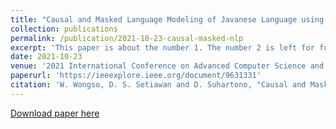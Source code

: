 ```yaml
---
title: "Causal and Masked Language Modeling of Javanese Language using Transformer-based Architectures"
collection: publications
permalink: /publication/2021-10-23-causal-masked-nlp
excerpt: 'This paper is about the number 1. The number 2 is left for future work.'
date: 2021-10-23
venue: '2021 International Conference on Advanced Computer Science and Information Systems (ICACSIS)s'
paperurl: 'https://ieeexplore.ieee.org/document/9631331'
citation: 'W. Wongso, D. S. Setiawan and D. Suhartono, "Causal and Masked Language Modeling of Javanese Language using Transformer-based Architectures," 2021 International Conference on Advanced Computer Science and Information Systems (ICACSIS), 2021, pp. 1-7, doi: 10.1109/ICACSIS53237.2021.9631331.'
---
```

<!-- This paper is about the number 1. The number 2 is left for future work.-->

[Download paper here](https://github.com/DavidSamuell/DavidSamuell.github.io/blob/master/files/Causal%20and%20Masked%20Language%20Modeling%20of%20Javanese%20Language%20using%20Transformer-based%20Architectures.pdf)

<!-- Recommended citation: Your Name, You. (2009). "Paper Title Number 1." <i>Journal 1</i>. 1(1).  -->
